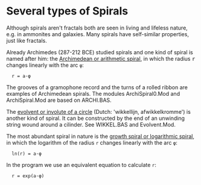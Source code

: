 # Several types of Spirals

Although spirals aren't fractals both are seen in living and lifeless nature, e.g. in ammonites and galaxies. Many spirals have self-similar properties, 
just like fractals. 

Already Archimedes (287-212 BCE) studied spirals and one kind of spiral is named after him: the 
[Archimedean or arithmetic spiral](https://en.wikipedia.org/wiki/Archimedean_spiral), in which the radius <span style="font-family:monospace">r</span> changes linearly with the arc `φ`:
```
  r = a·φ
```
The grooves of a gramophone record and the turns of a rolled ribbon are examples of Archimedean spirals.
The modules ArchiSpiral0.Mod and ArchiSpiral.Mod are based on ARCHI.BAS.

The [evolvent or involute of a circle](https://proofwiki.org/wiki/Parametric_Equation_of_Involute_of_Circle) (Dutch: 'wikkellijn, afwikkelkromme') is another kind of spiral. It can be constructed by the end of an unwinding string wound around a cilinder.
See WIKKEL.BAS and Evolvent.Mod.

The most abundant spiral in nature is the [growth spiral or logarithmic spiral](https://en.wikipedia.org/wiki/Logarithmic_spiral), in which the logarithm of the radius `r` changes linearly with the arc `φ`:
```
  ln(r) = a·φ
```
In the program we use an equivalent equation to calculate `r`:
```
  r = exp(a·φ)
```





